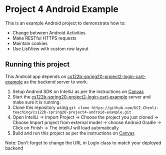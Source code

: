 # Project 4 Android Example

This is an example Android project to demonstrate how to:

- Change between Android Activities
- Make RESTful HTTPS requests
- Maintain cookies
- Use ListView with custom row layout

## Running this project

This Android app depends on [cs122b-spring20-project2-login-cart-example](https://github.com/UCI-Chenli-teaching/cs122b-spring20-project2-login-cart-example) as the backend server to work.

1. Setup Android SDK on IntelliJ as per the instructions on [Canvas](https://canvas.eee.uci.edu/courses/26486/pages/p4-task-2-developing-an-android-app-for-fabflix)
2. Start the [cs122b-spring20-project2-login-cart-example](https://github.com/UCI-Chenli-teaching/cs122b-spring20-project2-login-cart-example) server and make sure it is running.
3. Clone this repository using `git clone https://github.com/UCI-Chenli-teaching/cs122b-spring20-project4-android-example.git`
4. Open IntelliJ -> Import Project -> Choose the project you just cloned -> Choose Import project from external model -> choose Android Gradle -> Click on Finish -> The IntelliJ will load automatically
5. Build and run this project as per the instructions on [Canvas](https://canvas.eee.uci.edu/courses/26486/pages/p4-task-2-developing-an-android-app-for-fabflix)

Note: Don't forget to change the URL in Login class to match your deployed backend
